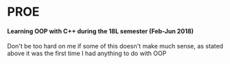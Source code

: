 # PROE
#### Learning OOP with C++ during the 18L semester (Feb-Jun 2018)
Don't be too hard on me if some of this doesn't make much sense, as stated above it was the first time I had anything to do with OOP
